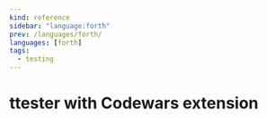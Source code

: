 ```yaml
---
kind: reference
sidebar: "language:forth"
prev: /languages/forth/
languages: [forth]
tags:
  - testing
---
```


# ttester with Codewars extension

<!--
TODO: Finish this reference
TODO: Add tutorial and link to it
TODO: Add any recipes and link to them
-->
